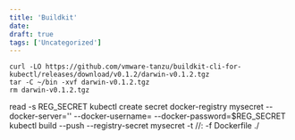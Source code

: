 ```yaml
---
title: 'Buildkit'
date: 
draft: true
tags: ['Uncategorized']
---
```


```
curl -LO https://github.com/vmware-tanzu/buildkit-cli-for-kubectl/releases/download/v0.1.2/darwin-v0.1.2.tgz
tar -C ~/bin -xvf darwin-v0.1.2.tgz
rm darwin-v0.1.2.tgz
```

read -s REG\_SECRET kubectl create secret docker-registry mysecret --docker-server='' --docker-username= --docker-password=$REG\_SECRET kubectl build --push --registry-secret mysecret -t //: -f Dockerfile ./

